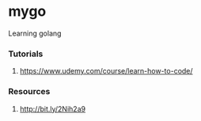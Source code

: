 # mygo
Learning golang

### Tutorials
1. https://www.udemy.com/course/learn-how-to-code/

### Resources
1. http://bit.ly/2Nih2a9
